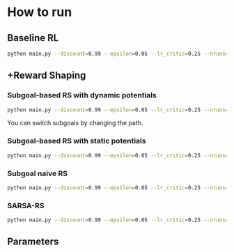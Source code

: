 # How to run
## Baseline RL
```bash
python main.py --discount=0.99 --epsilon=0.05 --lr_critic=0.25 --nruns=100 --nsteps=10000 --nepisodes=500 --env_id="ConstFourrooms-v0" --id="sarsa"
```

## +Reward Shaping
### Subgoal-based RS with dynamic potentials
```bash
python main.py --discount=0.99 --epsilon=0.05 --lr_critic=0.25 --nruns=100 --nsteps=10000 --nepisodes=500 --env_id="ConstFourrooms-v0" --subgoal-path="in/subgoals/fourrooms_human_subgoals.csv" --id="subgoal"
```
You can switch subgoals by changing the path. 

### Subgoal-based RS with static potentials
```bash
python main.py --discount=0.99 --epsilon=0.05 --lr_critic=0.25 --nruns=100 --nsteps=10000 --nepisodes=500 --env_id="ConstFourrooms-v0" --eta=1.0 --rho=0.0 --subgoal-path="in/subgoals/fourroom_human_subgoals.csv" --id="srs-human"
```

### Subgoal naive RS
```bash
python main.py --discount=0.99 --epsilon=0.05 --lr_critic=0.25 --nruns=100 --nsteps=10000 --nepisodes=500 --env_id="ConstFourrooms-v0" --eta=1.0 --rho=0.0 --subgoal-path="in/subgoals/fourroom_human_subgoals.csv" --id="naive"
```

### SARSA-RS
```bash
python main.py --discount=0.99 --epsilon=0.05 --lr_critic=0.25 --nruns=100 --nsteps=10000 --nepisodes=500 --env_id="ConstFourrooms-v0" --eta=1.0 --rho=0.0 --subgoal-path="in/mappings/fourrooms_human_mapping.json" --id="sarsa-rs"
```

## Parameters

